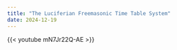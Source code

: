 ```yaml
---
title: "The Luciferian Freemasonic Time Table System"
date: 2024-12-19
---
```


{{< youtube mN7Jr22Q-AE >}}
